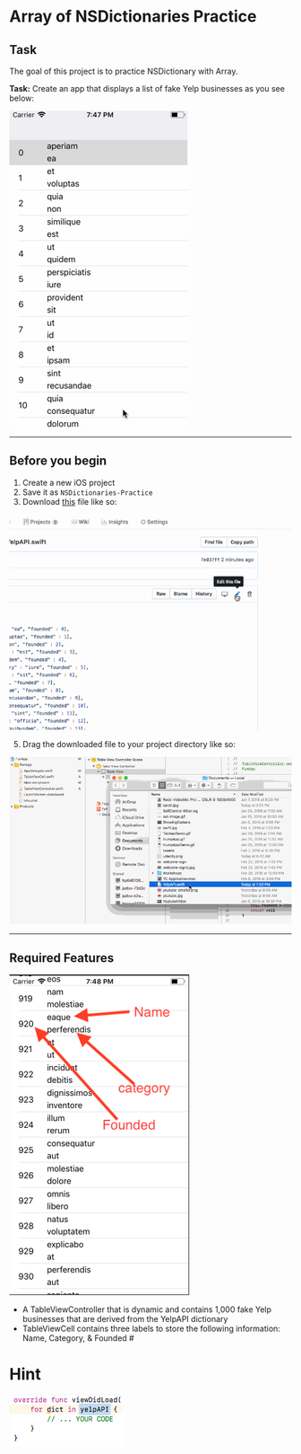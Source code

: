 # Array of NSDictionaries Practice

## Task
The goal of this project is to practice NSDictionary with Array.

**Task:** Create an app that displays a list of fake Yelp businesses as you see below:

![](/demo.gif)

***

## Before you begin

1. Create a new iOS project
2. Save it as `NSDictionaries-Practice`
4. Download [this](/YelpAPI.swift) file like so:

![](/save-raw.gif)

5. Drag the downloaded file to your project directory like so:

![](/drag.gif)

***

## Required Features

![](/HomeVC.png)

* A TableViewController that is dynamic and contains 1,000 fake Yelp businesses that are derived from the YelpAPI dictionary
* TableViewCell contains three labels to store the following information: Name, Category, & Founded #


# Hint

![](/viewDidLoad.png)
